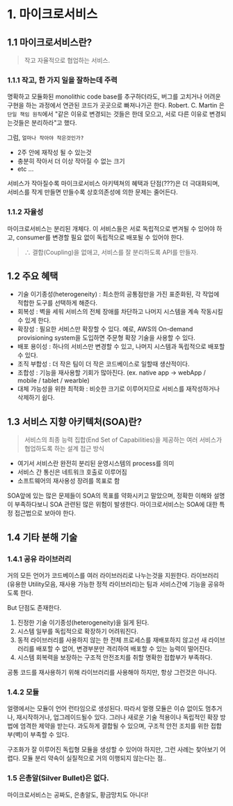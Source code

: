 # 1. 마이크로서비스 

## 1.1 마이크로서비스란?

> 작고 자율적으로 협업하는 서비스.

### 1.1.1 작고, 한 가지 일을 잘하는데 주력

명확하고 모듈화된 monolithic code base를 추구하더라도, 버그를 고치거나 어려운 구현을 하는 과정에서 연관된 코드가 곳곳으로 빠져나가곤 한다. Robert. C. Martin 은 `단일 책임 원칙`에서 "같은 이유로 변경되는 것들은 한데 모으고, 서로 다른 이유로 변경되는것들은 분리하라"고 했다.

그럼, `얼마나 작아야 작은것인가?`
- 2주 안에 재작성 될 수 있는것
- 충분히 작아서 더 이상 작아질 수 없는 크기
- etc ...

서비스가 작아질수록 마이크로서비스 아키텍쳐의 혜택과 단점(???)은 더 극대화되며, 서비스를 작게 만들면 만들수록 상호의존성에 의한 문제는 줄어든다.

### 1.1.2 자율성

마이크로서비스는 분리된 개체다. 이 서비스들은 서로 독립적으로 변겨될 수 있어야 하고, consumer를 변경할 필요 없이 독립적으로 배포될 수 있어야 한다.

> ∴ 결합(Coupling)을 없애고, 서비스를 잘 분리하도록 API를 만들자.


## 1.2 주요 혜택

- 기술 이기종성(heterogeneity) : 최소한의 공통점만을 가진 표준화된, 각 작업에 적합한 도구를 선택하게 해준다.
- 회복성 : 벽을 세워 서비스의 전체 장애를 차단하고 나머지 시스템을 계속 작동시킬 수 있게 한다. 
- 확장성 : 필요한 서비스만 확장할 수 있다. 예로, AWS의 On-demand provisioning system을 도입하면 주문형 확장 기술을 사용할 수 있다.
- 배포 용이성 : 하나의 서비스만 변경할 수 있고, 나머지 시스템과 독립적으로 배포할 수 있다. 
- 조직 부합성 : 더 작은 팀이 더 작은 코드베이스로 일할때 생산적이다. 
- 조합성 : 기능을 재사용할 기회가 많아진다. (ex. native app -> webApp / mobile / tablet / wearble)
- 대체 가능성을 위한 최적화 : 비슷한 크기로 이루어지므로 서비스를 재작성하거나 삭제하기 쉽다. 


## 1.3 서비스 지향 아키텍처(SOA)란?

> 서비스의 최종 능력 집합(End Set of Capabilities)을 제공하는 여러 서비스가 협업하도록 하는 설계 접근 방식

- 여기서 서비스란 완전히 분리된 운영시스템의 process를 의미
- 서비스 간 통신은 네트워크 호출로 이루어짐
- 소프트웨어의 재사용성 장려를 목표로 함

SOA앞에 있는 많은 문제들이 SOA의 목표를 약화시키고 말았으며, 정확한 이해와 설명이 부족하다보니 SOA 관련된 많은 위험이 발생한다. 마이크로서비스는 SOA에 대한 특정 접근법으로 보아야 한다.

## 1.4 기타 분해 기술

### 1.4.1 공유 라이브러리
거의 모든 언어가 코드베이스를 여러 라이브러리로 나누는것을 지원한다. 라이브러리(유용한 Utility모음, 재사용 가능한 정적 라이브러리)는 팀과 서비스간에 기능을 공유하도록 한다.

But 단점도 존재한다.

1. 진정한 기술 이기종성(heterogeneity)을 잃게 된다.
2. 시스템 일부를 독립적으로 확장하기 어려워진다.
3. 동적 라이브러리를 사용하지 않는 한 전체 프로세스를 재배포하지 않고선 새 라이브러리를 배포할 수 없어, 변경부분만 격리하여 배포할 수 있는 능력이 떨어진다.
4. 시스템 회복력을 보장하는 구조적 안전조치를 취할 명확한 접합부가 부족하다. 

공통 코드를 재사용하기 위해 라이브러리를 사용해야 하지만, 항상 그런것은 아니다.

### 1.4.2 모듈

얼랭에서는 모듈이 언어 런타임으로 생성된다. 따라서 얼랭 모듈은 이슈 없이도 멈추거나, 재시작하거나, 업그레이드될수 있다. 그러나 새로운 기술 적용이나 독립적인 확장 방법에 엄격한 제약을 받는다. 과도하게 결합될 수 있으며, 구조적 안전 조치를 위한 접합부(벽)이 부족할 수 있다. 

구조화가 잘 이루어진 독립형 모듈을 생성할 수 있어야 하지만, 그런 사례는 찾아보기 어렵다. 모듈 분리 약속이 실질적으로 거의 이행되지 않는다는 점.. 

### 1.5 은총알(Silver Bullet)은 없다.

마이크로서비스는 공짜도, 은총알도, 황금망치도 아니다! 
